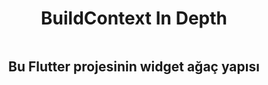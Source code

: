 <h1 align="center">
BuildContext In Depth</h1>

<div id="hidden-in-page">
    <p align="center">
        <img src="https://github.com/elifbilgep/BuildContextInDepth/blob/master/lib/assets/images/widget_tree.jpg" alt="">
    </p>
</div>
<h2 align="center">
Bu Flutter projesinin widget ağaç yapısı
</h2>


